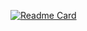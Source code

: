 [![Readme Card](https://github-readme-stats.vercel.app/api/pin/?username=Malkielz&repo=github-readme-stats)](https://github.com/anuraghazra/github-readme-stats)
